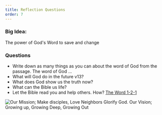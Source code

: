 ```yaml
---
title: Reflection Questions
order: 7
---
```


### Big Idea: 
The power of God's Word to save and change

### Questions
- Write down as many things as you can about the word of God from the passage. The word of God ...
- What will God do in the future v13?
- What does God show us the truth now?
- What can the Bible us life?
- Let the Bible read you and help others. How? [The Word 1-2-1](https://www.theword121.com/)
 



![Our Mission; Make disciples, Love Neighbors Glorify God. Our Vision; Growing up, Growing Deep, Growing Out](https://raw.githubusercontent.com/stgeorgeshurstville/bulletin/main/images/upload.JPG)
